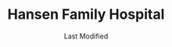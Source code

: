 ---
layout: location-page
date: Last Modified
description: "Local COVID-19 testing is available at Hansen Family Hospital in Iowa Falls, Iowa, USA."
permalink: "locations/iowa/iowa-falls/hansen-family-hospital/"
tags:
  - locations
  - iowa
title: Hansen Family Hospital
uniqueName: hansen-family-hospital
state: Iowa
stateAbbr: IA
hood: "Iowa Falls"
address: "920 S Oak St"
city: "Iowa Falls"
zip: "50126"
zipsNearby: "50601 50005 50006 50043 50227 50420 50007 50602 50009 50010 50011 50012 50013 50014 50021 50023 50604 50608 50649 50605 50516 50518 50028 50609 50031 50421 50032 50034 50519 50035 50036 50037 50099 50039 50040 50041 50520 50423 50612 50521 50523 50046 50613 50614 50616 50620 52215 50524 50525 50526 50619 50428 50051 52217 50054 50055 50056 50621 50430 50431 50432 50529 50064 50530 50622 50623 50624 50071 50611 50625 50532 50626 52224 50533 52225 50627 50073 50075 50629 50538 50078 50434 50435 50436 50501 50569 50631 50101 50102 50438 50632 50633 50105 50634 50106 50541 50635 50542 50439 50543 50440 50107 50109 50636 50112 50638 50657 50441 50444 50544 50545 50120 50642 50122 50643 50548 50124 50645 50126 50647 50648 50130 50446 50132 50447 50134 50135 50448 50449 50552 50651 50452 50141 50142 50557 50453 50652 50148 50558 50152 50560 50154 50156 50456 50653 50158 50401 50402 50467 50161 50162 50457 50127 50168 50169 50173 50566 50658 50201 50659 50661 50660 50206 50208 50458 50212 50664 50460 50461 50570 50665 50217 50223 50666 50464 50226 50230 50231 50667 50668 50669 50577 50234 50468 50469 50236 50470 50471 50582 50472 50239 50427 50433 50475 50243 50670 50244 50586 50246 50247 50672 50248 50673 50249 50477 52339 50591 50479 52342 50675 50676 50258 50259 50482 50594 52348 50701 50702 50703 50704 50707 50677 50595 50680 50483 50269 50271 50484 50276 50599 50278 50706" 
mapUrl: "http://maps.apple.com/?q=Hansen+Family+Hospital&address=920+S+Oak+St,Iowa+Falls,Iowa,50126"
locationType: Walk-in
phone: "641-648-7000"
website: "https://www.mercyonenorthiowaaffiliates.org/hansenfamilyhospital/"
onlineBooking: undefined
closed: undefined
closedUpdate: May 23rd, 2020
notes: "Open to all."
days: Contact for hours of operation.
ctaMessage: Learn more
ctaUrl: "https://www.mercyonenorthiowaaffiliates.org/hansenfamilyhospital/"
---